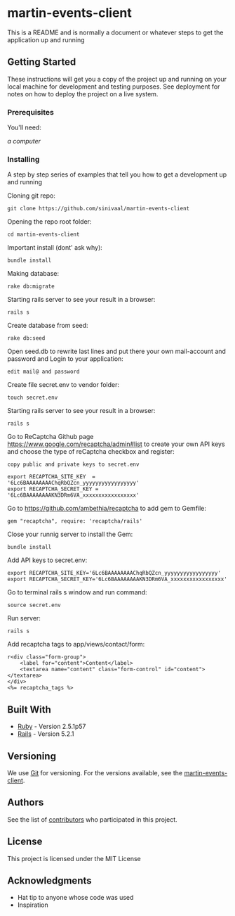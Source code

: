 # martin-events-client

This is a README and is normally a document or whatever steps to get the application up and running

## Getting Started

These instructions will get you a copy of the project up and running on your local machine for development and testing purposes. See deployment for notes on how to deploy the project on a live system.


### Prerequisites

You'll need:

*a computer*

### Installing

A step by step series of examples that tell you how to get a development up and running

Cloning git repo:
```
git clone https://github.com/sinivaal/martin-events-client
```
Opening the repo root folder:
```
cd martin-events-client
```
Important install (dont' ask why):
```
bundle install
```
Making database:
```
rake db:migrate
```
Starting rails server to see your result in a browser:
```
rails s
```
Create database from seed:
```
rake db:seed
```
Open seed.db to rewrite last lines and put there your own mail-account and password and Login to your application:
```
edit mail@ and password 
```
Create file secret.env to vendor folder:
```
touch secret.env
```
Starting rails server to see your result in a browser:
```
rails s
```
Go to ReCaptcha Github page https://www.google.com/recaptcha/admin#list to create your own API keys and choose the type of reCaptcha checkbox and register:
```
copy public and private keys to secret.env

export RECAPTCHA_SITE_KEY  = '6Lc6BAAAAAAAAChqRbQZcn_yyyyyyyyyyyyyyyyy'
export RECAPTCHA_SECRET_KEY = '6Lc6BAAAAAAAAKN3DRm6VA_xxxxxxxxxxxxxxxxx'
```
Go to https://github.com/ambethia/recaptcha to add gem to Gemfile:
```
gem "recaptcha", require: 'recaptcha/rails'
```
Close your runnig server to install the Gem:
```
bundle install
```
Add API keys to secret.env:
```
export RECAPTCHA_SITE_KEY='6Lc6BAAAAAAAAChqRbQZcn_yyyyyyyyyyyyyyyyy'
export RECAPTCHA_SECRET_KEY='6Lc6BAAAAAAAAKN3DRm6VA_xxxxxxxxxxxxxxxxx'
```
Go to terminal rails s window and run command:
```
source secret.env
```
Run server:
```
rails s
```
Add recaptcha tags to app/views/contact/form:
```
r<div class="form-group">
    <label for="content">Content</label>
    <textarea name="content" class="form-control" id="content"></textarea>
</div>
<%= recaptcha_tags %>
```



## Built With

* [Ruby](https://www.ruby-lang.org/en/) - Version 2.5.1p57
* [Rails](https://rubyonrails.org/) - Version 5.2.1


## Versioning

We use [Git](https://git-scm.com/) for versioning. For the versions available, see the [martin-events-client](https://github.com/sinivaal/martin-events-client). 

## Authors

See the list of [contributors](https://github.com/sinivaal/martin-events-client/graphs/contributors) who participated in this project.

## License

This project is licensed under the MIT License

## Acknowledgments

* Hat tip to anyone whose code was used
* Inspiration


